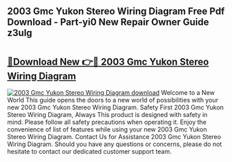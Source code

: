 ## 2003 Gmc Yukon Stereo Wiring Diagram Free Pdf Download - Part-yi0 New Repair Owner Guide z3ulg

# <h2><a href="http://dfocrq8.blite.top/?on=2003+Gmc+Yukon+Stereo+Wiring+Diagram">🔗Download New 👉🔴 2003 Gmc Yukon Stereo Wiring Diagram</a></h2>

[![2003 Gmc Yukon Stereo Wiring Diagram download](https://i.imgur.com/lujVjoI.png)](http://dfocrq8.blite.top/?on=2003+Gmc+Yukon+Stereo+Wiring+Diagram)
Welcome to a New World This guide opens the doors to a new world of possibilities with your new 2003 Gmc Yukon Stereo Wiring Diagram. Safety First 2003 Gmc Yukon Stereo Wiring Diagram, Always This product is designed with safety in mind. Please follow all safety precautions when operating it. Enjoy the convenience of list of features while using your new 2003 Gmc Yukon Stereo Wiring Diagram. Contact Us for Assistance 2003 Gmc Yukon Stereo Wiring Diagram. Should you have any questions or concerns, please do not hesitate to contact our dedicated customer support team.

